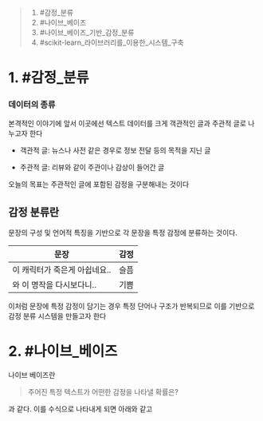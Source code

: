 
> 1. #감정_분류
> 2. #나이브_베이즈
> 3. #나이브_베이즈_기반_감정_분류
> 4. #scikit-learn_라이브러리를_이용한_시스템_구축

# 1. #감정_분류
### 데이터의 종류

본격적인 이야기에 앞서 이곳에선 텍스트 데이터를 크게 객관적인 글과 주관적 글로 나누고자 한다

- 객관적 글:
	뉴스나 사전 같은 경우로 정보 전달 등의 목적을 지닌 글

- 주관적 글:
	리뷰와 같이 주관이나 감상이 들어간 글

오늘의 목표는 주관적인 글에 포함된 감정을 구분해내는 것이다

## 감정 분류란
문장의 구성 및 언어적 특징을 기반으로 각 문장을 특정 감정에 분류하는 것이다.

| 문장 | 감정 |
| ----- | ----- |
| 이 캐릭터가 죽은게 아쉽네요.. | 슬픔 |
| 와 이 명작을 다시보다니.. | 기쁨 |

이처럼 문장에 특정 감정이 담기는 경우 특정 단어나 구조가 반복되므로 이를 기반으로 감정 분류 시스템을 만들고자 한다


# 2. #나이브_베이즈 

나이브 베이즈란
> 주어진 특정 텍스트가 어떤한 감정을 나타낼 확률은?

과 같다.
이를 수식으로 나타내게 되면 아래와 같고

> 